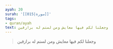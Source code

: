 ```yaml
---
ayah: 20
surah: '[[015|سورة]]'
tags:
- quran/ayah
text: وجعلنا لكم فيها معايش ومن لستم له برازقين
---
```

> وجعلنا لكم فيها معايش ومن لستم له برازقين
